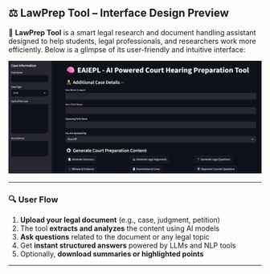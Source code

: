 ## ⚖️ LawPrep Tool – Interface Design Preview

🧠 **LawPrep Tool** is a smart legal research and document handling assistant designed to help students, legal professionals, and researchers work more efficiently. Below is a glimpse of its user-friendly and intuitive interface:

<p align="center">
  <img src="Screenshot 2025-07-27 144516.jpg" alt="LawPrep Tool Interface" width="800"/>
</p>

--- 

### 🔍 User Flow

1. **Upload your legal document** (e.g., case, judgment, petition)  
2. The tool **extracts and analyzes** the content using AI models  
3. **Ask questions** related to the document or any legal topic  
4. Get **instant structured answers** powered by LLMs and NLP tools  
5. Optionally, **download summaries or highlighted points**  

--- 

